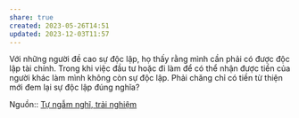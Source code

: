```yaml
---
share: true
created: 2023-05-26T14:51
updated: 2023-12-03T11:57
---
```

Với những người đề cao sự độc lập, họ thấy rằng mình cần phải có được độc lập tài chính. Trong khi việc đầu tư hoặc đi làm để có thể nhận được tiền của người khác làm mình không còn sự độc lập. Phải chăng chỉ có tiền từ thiện mới đem lại sự độc lập đúng nghĩa?

Nguồn:: [Tự ngẫm nghĩ, trải nghiệm](../../../%CE%9E%20Ngu%E1%BB%93n/T%E1%BB%B1%20ng%E1%BA%ABm%20ngh%C4%A9,%20tr%E1%BA%A3i%20nghi%E1%BB%87m.md)
